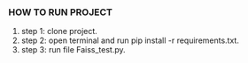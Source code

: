 ### HOW TO RUN PROJECT
1. step 1: clone project.
2. step 2: open terminal and run pip install -r requirements.txt.
3. step 3: run file Faiss_test.py.
